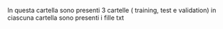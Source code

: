 In questa cartella sono presenti 3 cartelle ( training, test e validation) in ciascuna cartella sono presenti i fille txt
